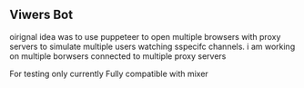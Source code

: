 ## Viwers Bot 

oirignal idea was to use puppeteer to open multiple browsers with proxy servers to simulate multiple users watching sspecifc channels. i am working on multiple borwsers connected to multiple proxy servers

For testing only currently Fully compatible with mixer
